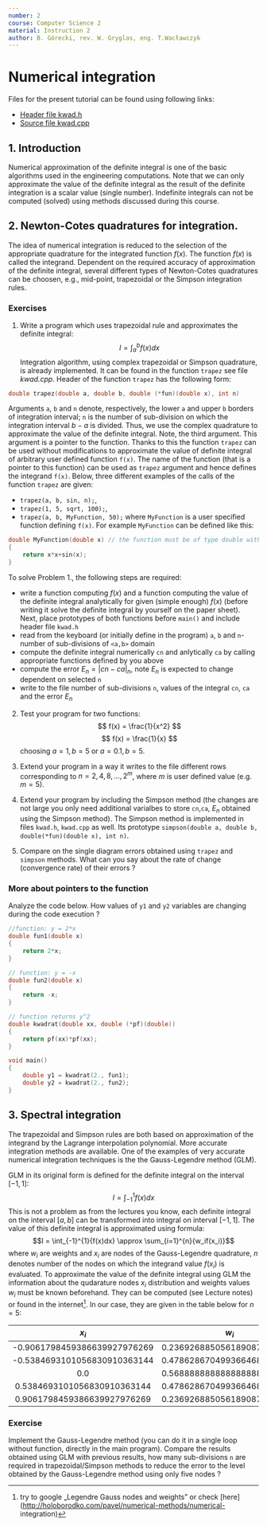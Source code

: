 ```yaml
---
number: 2
course: Computer Science 2
material: Instruction 2
author: B. Górecki, rev. W. Gryglas, eng. T.Wacławczyk
---
```


# Numerical integration
Files for the present tutorial can be found using following links:

 - [Header file kwad.h](http://ccfd.github.io/courses/code/info2/kwad.h)
 - [Source file kwad.cpp](http://ccfd.github.io/courses/code/info2/kwad.cpp)

## 1. Introduction
Numerical approximation of the definite integral is one of the basic algorithms
used in the engineering computations. Note that we can only approximate the
value of the definite integral as the result of the definite integration is a scalar value
(single number). Indefinite integrals can not be computed (solved) using methods discussed during this course.

## 2. Newton-Cotes quadratures for integration.

The idea of numerical integration is reduced to the selection of
the appropriate quadrature for the integrated function $f(x)$. 
The function $f(x)$ is called the integrand.
Dependent on the required accuracy of approximation of the definite
integral, several different types of Newton-Cotes quadratures can be choosen,
e.g., mid-point, trapezoidal or the Simpson integration rules.



### Exercises
1. Write a program which uses trapezoidal rule and approximates the definite integral: 
$$ I = \int_{a}^{b}{f(x)dx} $$
Integration algorithm, using complex trapezoidal or Simpson quadrature, is already implemented.
It can be found in the function
`trapez` see file *kwad.cpp*. Header of the function `trapez` has the following form:
```c++
double trapez(double a, double b, double (*fun)(double x), int n)
```
Arguments `a`, `b` and `n` denote, respectively, the lower `a` and upper `b` borders of integration interval;  `n` is the number of sub-division on which the integration interval $b-a$ is divided. Thus, we use the complex quadrature to approximate the
value of the definite integral.
Note, the third argument. This argument is a pointer to the function.
Thanks to this the function `trapez` can be used without modifications
to approximate the value of definite integral of arbitrary user defined
function `f(x)`. The name of the function (that is a pointer to this function) can
be used as `trapez` argument and hence defines the integrand `f(x)`. Below,
three different examples of the calls of the function `trapez` are given:
- `trapez(a, b, sin, n);`,
- `trapez(1, 5, sqrt, 100);`,
- `trapez(a, b, MyFunction, 50);`
where `MyFunction` is a user specified function defining `f(x)`.
For example `MyFunction` can be defined like this:
```c++
double MyFunction(double x) // the function must be of type double with one argument of type double
{
    return x*x+sin(x);
}
```
To solve Problem 1., the following steps are required:
- write a function computing $f(x)$ and a function computing the value of
  the definite integral analytically for given (simple enough) $f(x)$ 
  (before writing it solve the definite integral by yourself on the paper
  sheet). Next, place prototypes of both functions before `main()` 
  and include header file `kwad.h`
- read from the keyboard (or initially define in the program)
   `a`, `b` and `n`- number of sub-divisions of `<a,b>` domain
- compute the definite integral numerically `cn` and anlytically `ca`
  by calling appropriate functions defined by you above
- compute the error $E_n=|cn - ca|_n$, note $E_n$ is expected to change dependent on selected `n`
- write to the file number  of sub-divisions `n`, values of the integral `cn`, `ca`
  and the error $E_n$ 



2. Test your program for two functions:
$$ f(x) = \frac{1}{x^2} $$
$$ f(x) = \frac{1}{x} $$
choosing $a = 1, b = 5$ or $a = 0.1, b = 5$.

3. Extend your program in a way it writes to the file different rows
   corresponding to $n = 2, 4, 8, . . . , 2^m$, where $m$ is user defined
   value (e.g. $m=5$).

4. Extend your program by including the Simpson method (the changes are not large
   you only need additional varialbes to store `cn`,`ca`, $E_n$ obtained using
   the Simpson method). The Simpson method is implemented in files `kwad.h`, `kwad.cpp`     as well.
   Its prototype `simpson(double a, double b, double(*fun)(double x), int n)`.

6. Compare on the single diagram errors obtained using `trapez` and `simpson`
   methods. What can you say about the rate of change (convergence
   rate) of their errors ?  


### More about pointers to the function
Analyze the code below. How values of `y1` and `y2` variables
are changing during the code execution ? 
```c++
//function: y = 2*x
double fun1(double x)
{
	return 2*x;
}

// function: y = -x
double fun2(double x)
{
	return -x;
}

// function returns y^2
double kwadrat(double xx, double (*pf)(double))
{
	return pf(xx)*pf(xx);
}

void main()
{
	double y1 = kwadrat(2., fun1);
	double y2 = kwadrat(2., fun2);
}
```

## 3. Spectral integration 
The trapezoidal and Simpson rules are both based on approximation
of the integrand by the Lagrange interpolation polynomial.
More accurate integration methods are available. 
One of the examples of very accurate numerical integration techniques is the
the Gauss-Legendre method (GLM). 

GLM in its original form is defined for the definite integral
on the interval $[-1, 1]$:
$$ I = \int_{-1}^{1}{f(x)dx} $$
This is not a problem as from the lectures you know, each definite integral
on the interval $[a,b]$ can be transformed into integral on interval $[-1,1]$.
The value of this definite integral is approximated using formula:
$$I = \int_{-1}^{1}{f(x)dx} \approx \sum_{i=1}^{n}{w_if(x_i)}$$
where $w_i$ are weights and $x_i$ are nodes of
the Gauss-Legendre quadrature,  $n$ denotes number of the nodes on which the integrand
value $f(x_i)$ is evaluated.
To approximate the value of the definite integral using GLM
the information about the qudarature nodes $x_i$ distribution and weights values $w_i$
must be known beforehand. They can be computed (see Lecture notes) or found in
the internet[^1]. In our case, they are given in the table below for $n=5$:


|             $x_i$            |            $w_i$            |
|:----------------------------:|:---------------------------:|
| -0.9061798459386639927976269 | 0.2369268850561890875142640 |
| -0.5384693101056830910363144 | 0.4786286704993664680412915 |
|              0.0             | 0.5688888888888888888888889 |
|  0.5384693101056830910363144 | 0.4786286704993664680412915 |
|  0.9061798459386639927976269 | 0.2369268850561890875142640 |


### Exercise
Implement the Gauss-Legendre method (you can do it in a single loop without function, 
directly in the main program). Compare the results obtained using GLM with previous results, how many sub-divisions `n` are required in trapezoidal/Simpson methods to reduce the error to the level obtained by the Gauss-Legendre method using only five nodes ?

[^1]:try to google „Legendre Gauss nodes and weights” or check [here](http://holoborodko.com/pavel/numerical-methods/numerical-
integration)
